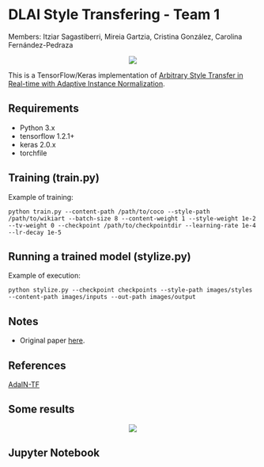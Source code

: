 # DLAI Style Transfering - Team 1 

Members: Itziar Sagastiberri, Mireia Gartzia, Cristina González, Carolina Fernández-Pedraza
<p align='center'>
	<img src='examples/gilbert.gif'>
</p>

This is a TensorFlow/Keras implementation of [Arbitrary Style Transfer in Real-time with Adaptive Instance Normalization](https://arxiv.org/abs/1703.06868).


## Requirements

* Python 3.x
* tensorflow 1.2.1+
* keras 2.0.x
* torchfile 


## Training (train.py)

Example of training:

`python train.py --content-path /path/to/coco --style-path /path/to/wikiart --batch-size 8 --content-weight 1 --style-weight 1e-2 --tv-weight 0 --checkpoint /path/to/checkpointdir --learning-rate 1e-4 --lr-decay 1e-5`

## Running a trained model (stylize.py)

Example of execution:

`python stylize.py --checkpoint checkpoints --style-path images/styles --content-path images/inputs --out-path images/output`

## Notes

* Original paper [here](https://distill.pub/2016/deconv-checkerboard/).



## References
[AdaIN-TF](https://github.com/eridgd/AdaIN-TF)


## Some results

<p align='center'>
	<img src='C:\Users\Carolina\Pictures\rap.jpg'>
</p>

## Jupyter Notebook
